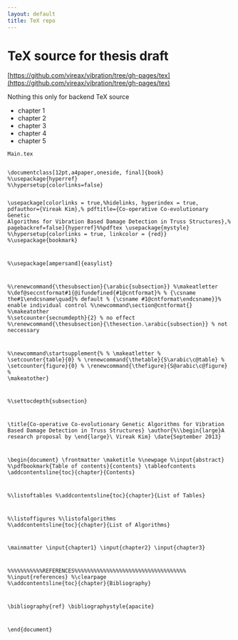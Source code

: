```yaml
---
layout: default
title: TeX repo
---
```


# TeX source for thesis draft #

[https://github.com/vireax/vibration/tree/gh-pages/tex](https://github.com/vireax/vibration/tree/gh-pages/tex)

Nothing this only for backend TeX source

- chapter 1
- chapter 2
- chapter 3
- chapter 4
- chapter 5

`Main.tex`

<div>
<pre><code>
\documentclass[12pt,a4paper,oneside, final]{book}
%\usepackage{hyperref}
%\hypersetup{colorlinks=false}

\usepackage[colorlinks = true,%hidelinks,	hyperindex = true,
pdfauthor={Vireak Kim},%
pdftitle={Co-operative Co-evolutionary Genetic Algorithms for Vibration Based Damage Detection in Truss Structures},%
pagebackref=false]{hyperref}%%pdftex
\usepackage{mystyle}
%\hypersetup{colorlinks = true, linkcolor = {red}}
%\usepackage{bookmark}

%\usepackage[ampersand]{easylist}

%\renewcommand{\thesubsection}{\arabic{subsection}}
%\makeatletter
%\def\@seccntformat#1{\@ifundefined{#1@cntformat}%
%   {\csname the#1\endcsname\quad}%       default
%   {\csname #1@cntformat\endcsname}}%    enable individual control
%\newcommand\section@cntformat{}
%\makeatother
%\setcounter{secnumdepth}{2} % no effect
%\renewcommand{\thesubsection}{\thesection.\arabic{subsection}} % not neccessary

%\newcommand\startsupplement{%
%    \makeatletter 
%       \setcounter{table}{0}
%       \renewcommand{\thetable}{S\arabic\c@table}
%       \setcounter{figure}{0}
%       \renewcommand{\thefigure}{S\@arabic\c@figure}
%    \makeatother}
    
%\settocdepth{subsection}

\title{Co-operative Co-evolutionary Genetic Algorithms for Vibration Based Damage Detection in Truss Structures}
\author{%\\\begin{large}A research proposal by \end{large}\\
Vireak Kim}
\date{September 2013}

\begin{document}
\frontmatter
\maketitle
%\newpage
%\input{abstract}
%\pdfbookmark{Table of contents}{contents}
\tableofcontents
\addcontentsline{toc}{chapter}{Contents}

%\listoftables
%\addcontentsline{toc}{chapter}{List of Tables}

%\listoffigures
%\listofalgorithms
%\addcontentsline{toc}{chapter}{List of Algorithms}

\mainmatter
\input{chapter1}
\input{chapter2}
\input{chapter3}

%%%%%%%%%%%REFERENCES%%%%%%%%%%%%%%%%%%%%%%%%%%%%%%%%%%%
%\input{references}	
%\clearpage
%\addcontentsline{toc}{chapter}{Bibliography}

\bibliography{ref}
\bibliographystyle{apacite}

\end{document}

</code></pre></div>
